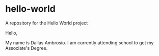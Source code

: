 # hello-world
A repository for the Hello World project

Hello,

My name is Dallas Ambrosio. I am currently attending school to get
my Associate's Degree.
